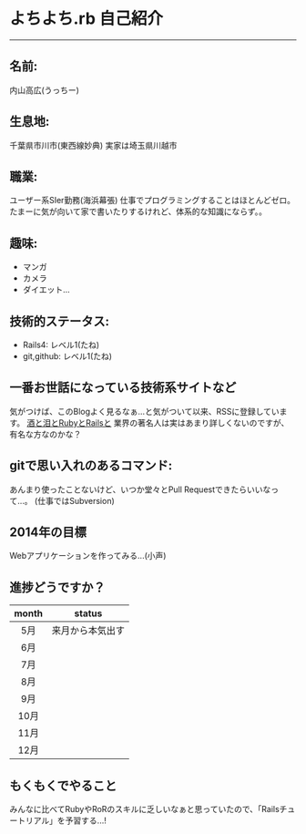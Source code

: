 # よちよち.rb 自己紹介
___
## 名前:
内山高広(うっちー)

## 生息地:
千葉県市川市(東西線妙典)
実家は埼玉県川越市

## 職業: 
ユーザー系SIer勤務(海浜幕張)
仕事でプログラミングすることはほとんどゼロ。
たまーに気が向いて家で書いたりするけれど、体系的な知識にならず。。

## 趣味:
* マンガ
* カメラ
* ダイエット...

## 技術的ステータス:
* Rails4: レベル1(たね)
* git,github: レベル1(たね)

## 一番お世話になっている技術系サイトなど
気がつけば、このBlogよく見るなぁ…と気がついて以来、RSSに登録しています。 
[酒と泪とRubyとRailsと](http://morizyun.github.io/) 
業界の著名人は実はあまり詳しくないのですが、有名な方なのかな？

## gitで思い入れのあるコマンド:  
あんまり使ったことないけど、いつか堂々とPull Requestできたらいいなって…。
(仕事ではSubversion)

## 2014年の目標
Webアプリケーションを作ってみる...(小声)

## 進捗どうですか？
|month |     status     |
|:----:|:--------------:|
|  5月 |来月から本気出す|
|  6月 ||
|  7月 ||
|  8月 ||
|  9月 ||
| 10月 ||
| 11月 ||
| 12月 ||

## もくもくでやること
みんなに比べてRubyやRoRのスキルに乏しいなぁと思っていたので、「Railsチュートリアル」を予習する...!
